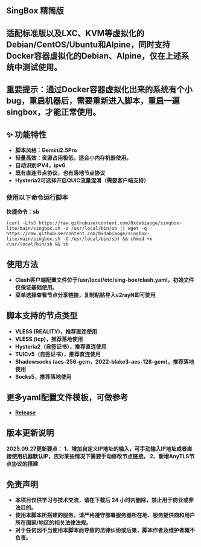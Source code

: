 ## **SingBox 精简版**

## 适配标准版以及LXC、KVM等虚拟化的Debian/CentOS/Ubuntu和Alpine，同时支持Docker容器虚拟化的Debian、Alpine，仅在上述系统中测试使用。
## 重要提示：通过Docker容器虚拟化出来的系统有个小bug，重启机器后，需要重新进入脚本，重启一遍singbox，才能正常使用。

## **✨ 功能特性**
- **脚本风格：Gemini2.5Pro**
- **轻量高效：资源占用极低，适合小内存机器使用。**
- **自动识别IPV4，ipv6**
- **既有直连节点协议，也有落地节点协议**
- **Hysteria2可选择开启QUIC流量混淆（需要客户端支持）**

### **使用以下命令运行脚本**

**快捷命令：sb**

```
(curl -LfsS https://raw.githubusercontent.com/0xdabiaoge/singbox-lite/main/singbox.sh -o /usr/local/bin/sb || wget -q https://raw.githubusercontent.com/0xdabiaoge/singbox-lite/main/singbox.sh -O /usr/local/bin/sb) && chmod +x /usr/local/bin/sb && sb
```
## **使用方法**
- **Clash客户端配置文件位于/usr/local/etc/sing-box/clash.yaml，初始文件仅保证基础使用。**
- **菜单选择查看节点分享链接，复制粘贴导入v2rayN即可使用**

## **脚本支持的节点类型**
- **VLESS (REALITY)，推荐直连使用**
- **VLESS (tcp)，推荐落地使用**
- **Hysteria2（自签证书），推荐直连使用**
- **TUICv5（自签证书），推荐直连使用**
- **Shadowsocks (aes-256-gcm，2022-blake3-aes-128-gcm)，推荐落地使用**
- **Socks5，推荐落地使用**

## **更多yaml配置文件模板，可做参考**
- **[Release](https://github.com/0xdabiaoge/singbox-lite/releases)**

## **版本更新说明**
**2025.09.27更新要点：
  1、增加自定义IP地址的输入，可手动输入IP地址或者直接使用机器默认IP，应对某些情况下需要手动修改节点链接。
  2、新增AnyTLS节点协议的搭建**


## **免责声明**
- **本项目仅供学习与技术交流，请在下载后 24 小时内删除，禁止用于商业或非法目的。**
- **使用本脚本所搭建的服务，请严格遵守部署服务器所在地、服务提供商和用户所在国家/地区的相关法律法规。**
- **对于任何因不当使用本脚本而导致的法律纠纷或后果，脚本作者及维护者概不负责。**
